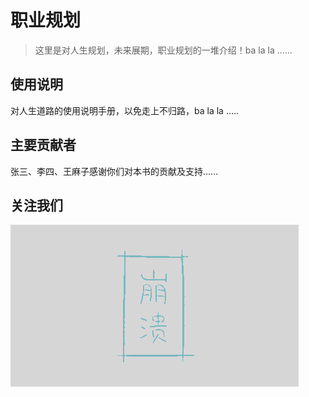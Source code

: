 # 职业规划

> 这里是对人生规划，未来展期，职业规划的一堆介绍！ba la la ......

## 使用说明

对人生道路的使用说明手册，以免走上不归路，ba la la .....

## 主要贡献者

张三、李四、王麻子感谢你们对本书的贡献及支持......

## 关注我们

![](/assets/56900000a8144249387e.gif)

